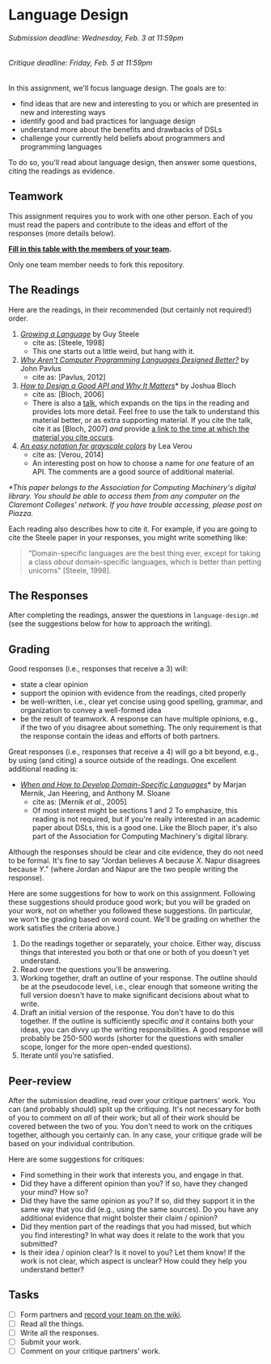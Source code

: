 [Teams]: https://github.com/hmc-cs111-spring2016/language-design/wiki/Teams
[BetterDesign]: https://www.fastcodesign.com/1665735/why-arent-computer-programming-languages-designed-better
[APIPDF]: https://dl.acm.org/citation.cfm?id=1176617.1176622&coll=DL&dl=GUIDE&CFID=372348918&CFTOKEN=51331222
[APITalk]: https://www.youtube.com/watch?v=aAb7hSCtvGw
[GrowPDF]: https://www.cs.virginia.edu/~evans/cs655/readings/steele.pdf
[GrowTalk]: https://www.youtube.com/watch?v=_ahvzDzKdB0
[WhenAndHow]: http://dl.acm.org/citation.cfm?id=1118892
[AppleScript]: https://dl.acm.org/citation.cfm?doid=1238844.1238845
[WhatIsGray]: http://lea.verou.me/2014/07/an-easy-notation-for-grayscale-colors/

# Language Design
###### _Submission deadline: Wednesday, Feb. 3 at 11:59pm_
###### _Critique deadline: Friday, Feb. 5 at 11:59pm_

In this assignment, we'll focus language design. The goals are to:

   + find ideas that are new and interesting to you or which are presented in
   new and interesting ways
   + identify good and bad practices for language design
   + understand more about the benefits and drawbacks of DSLs
   + challenge your currently held beliefs about programmers and programming 
   languages

To do so, you'll read about language design, then answer some questions, citing
the readings as evidence.

## Teamwork
This assignment requires you to work with one other person. Each of you must
read the papers and contribute to the ideas and effort of the responses (more
details below).

**[Fill in this table with the members of your team][Teams].**

Only one team member needs to fork this repository.

## The Readings
Here are the readings, in their recommended (but certainly not required!) order.

   1. [_Growing a Language_][GrowPDF] by Guy Steele
      + cite as: [Steele, 1998]
      + This one starts out a little weird, but hang with it. 
   1. [_Why Aren't Computer Programming Languages Designed Better?_][BetterDesign] 
   by John Pavlus
      + cite as: [Pavlus, 2012]
   1. [_How to Design a Good API and Why It Matters_][APIPDF]* by Joshua Bloch
      + cite as: [Bloch, 2006]
      + There is also a [talk][APITalk], which expands on the tips in the 
      reading and provides lots more detail. Feel free to use the talk to
      understand this material better, or as extra supporting material. If you
      cite the talk, cite it as [Bloch, 2007] *and* provide [a link to the time at 
      which the material you cite occurs](http://www.wikihow.com/Link-to-a-Certain-Time-in-a-YouTube-Video).
   1. [_An easy notation for grayscale colors_][WhatIsGray] by Lea Verou
      + cite as: [Verou, 2014]
      + An interesting post on how to choose a name for _one_ feature of an
      API. The comments are a good source of additional material.

_*This paper belongs to the Association for Computing Machinery's digital
library. You should be able to access them from any computer on the Claremont
Colleges' network. If you have trouble accessing, please post on Piazza._

Each reading also describes how to cite it. For example, if you are going to
cite the Steele paper in your responses, you might write something like:

 > "Domain-specific languages are the best thing ever, except for taking a class
 > *about* domain-specific languages, which is better than petting unicorns" 
 > [Steele, 1998]. 

## The Responses

After completing the readings, answer the questions in `language-design.md` 
(see the suggestions below for how to approach the writing).

## Grading

Good responses (i.e., responses that receive a 3) will:

   + state a clear opinion
   + support the opinion with evidence from the readings, cited properly
   + be well-written, i.e., clear yet concise using good spelling, grammar, and
   organization to convey a well-formed idea
   + be the result of teamwork. A response can have
   multiple opinions, e.g., if the two of you disagree about something. The only
   requirement is that the response contain the ideas and efforts of both
   partners.

Great responses (i.e., responses that receive a 4) will go a bit beyond, e.g.,
by using (and citing) a source outside of the readings. One excellent additional
reading is:
   + [_When and How to Develop Domain-Specific Languages_][WhenAndHow]* by
   Marjan Mernik, Jan Heering, and Anthony M. Sloane
      + cite as: [Mernik _et al._, 2005]
      + Of most interest might be sections 1 and 2
To emphasize, this reading is not required, but if you're really interested in
an academic paper about DSLs, this is a good one. Like the Bloch paper, it's
also part of the Association for Computing Machinery's digital
library.

Although the responses should be clear and cite evidence, they do not need to 
be formal. It's fine to say "Jordan believes *A* because *X*. Napur disagrees
because *Y*." (where Jordan and Napur are the two people writing the response).

Here are some suggestions for how to work on this assignment. Following these
suggestions should produce good work; but you will be graded on your work, not
on whether you followed these suggestions. (In particular, we won't be grading
based on word count. We'll be grading on whether the work satisfies the criteria
above.)

   1. Do the readings together or separately, your choice. Either way, discuss
   things that interested you both or that one or both of you doesn't yet
   understand.
   1. Read over the questions you'll be answering.
   1. Working together, draft an outline of your response. The outline should be
   at the pseudocode level, i.e., clear enough that someone writing the full
   version doesn't have to make significant decisions about what to write.
   1. Draft an initial version of the response. You don't have to do this
   together. If the outline is sufficiently specific *and* it contains both your
   ideas, you can divvy up the writing responsibilities. A good response will
   probably be 250-500 words (shorter for the questions with smaller scope, 
   longer for the more open-ended questions).
   1. Iterate until you're satisfied. 

## Peer-review
After the submission deadline, read over your critique partners' work. You can 
(and probably should) split up the critiquing. It's not necessary for both of
you to comment on *all* of their work; but all of their work should be
covered between the two of you. You don't need to work on the critiques together,
 although you certainly can. In any case, your critique grade will be based on
 your individual contribution.

Here are some suggestions for critiques:

   + Find something in their work that interests you, and engage in that.
   + Did they have a different opinion than you? If so, have they changed your
mind? How so?
   + Did they have the same opinion as you? If so, did they support it in the
   same way that you did (e.g., using the same sources). Do you have any
   additional evidence that might bolster their claim / opinion?
   + Did they mention part of the readings that you had missed, but which you
   find interesting? In what way does it relate to the work that you submitted?
   + Is their idea / opinion clear? Is it novel to you? Let them know! 
   If the work is not clear, which aspect is unclear? How could they help you
   understand better?


## Tasks
- [ ] Form partners and [record your team on the wiki][Teams].
- [ ] Read all the things.
- [ ] Write all the responses.
- [ ] Submit your work.
- [ ] Comment on your critique partners' work.
